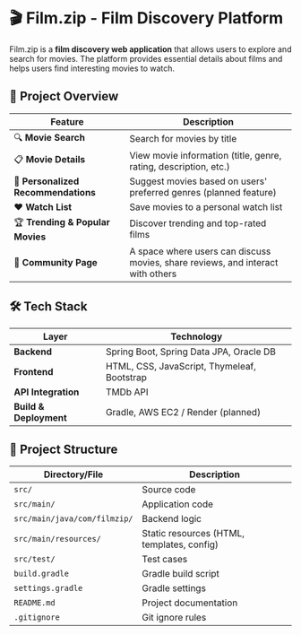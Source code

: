 # 🎬 Film.zip - Film Discovery Platform  

Film.zip is a **film discovery web application** that allows users to explore and search for movies. The platform provides essential details about films and helps users find interesting movies to watch.  

## 📌 Project Overview  

| Feature | Description |
|---------|------------|
| 🔍 **Movie Search** | Search for movies by title |
| 📋 **Movie Details** | View movie information (title, genre, rating, description, etc.) |
| 🎯 **Personalized Recommendations** | Suggest movies based on users' preferred genres (planned feature) |
| ❤️ **Watch List** | Save movies to a personal watch list |
| 🏆 **Trending & Popular Movies** | Discover trending and top-rated films |
| 💬 **Community Page** | A space where users can discuss movies, share reviews, and interact with others |

## 🛠 Tech Stack  

| Layer | Technology |
|-------|------------|
| **Backend** | Spring Boot, Spring Data JPA, Oracle DB |
| **Frontend** | HTML, CSS, JavaScript, Thymeleaf, Bootstrap |
| **API Integration** | TMDb API |
| **Build & Deployment** | Gradle, AWS EC2 / Render (planned) |

## 📂 Project Structure  

| Directory/File | Description |
|---------------|------------|
| `src/` | Source code |
| `src/main/` | Application code |
| `src/main/java/com/filmzip/` | Backend logic |
| `src/main/resources/` | Static resources (HTML, templates, config) |
| `src/test/` | Test cases |
| `build.gradle` | Gradle build script |
| `settings.gradle` | Gradle settings |
| `README.md` | Project documentation |
| `.gitignore` | Git ignore rules |
